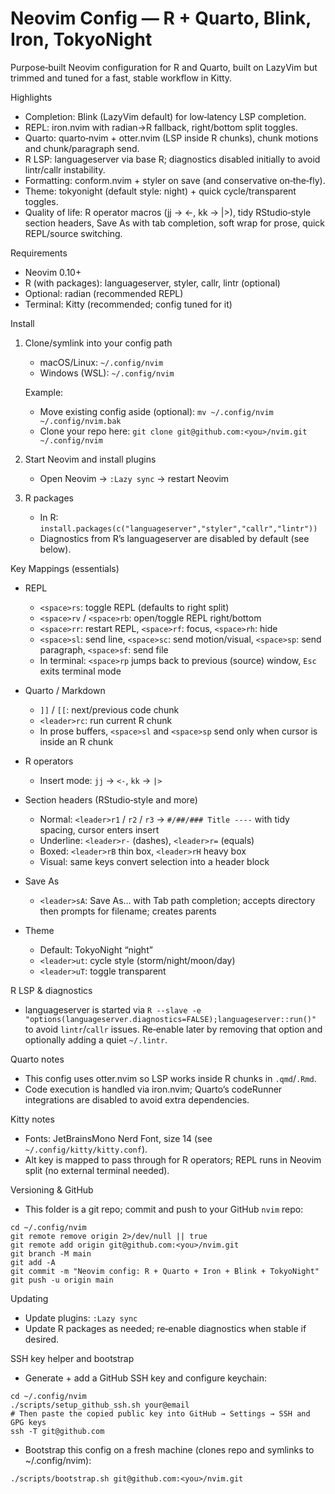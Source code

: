 # Neovim Config — R + Quarto, Blink, Iron, TokyoNight

Purpose‑built Neovim configuration for R and Quarto, built on LazyVim but trimmed and tuned for a fast, stable workflow in Kitty.

Highlights
- Completion: Blink (LazyVim default) for low‑latency LSP completion.
- REPL: iron.nvim with radian→R fallback, right/bottom split toggles.
- Quarto: quarto‑nvim + otter.nvim (LSP inside R chunks), chunk motions and chunk/paragraph send.
- R LSP: languageserver via base R; diagnostics disabled initially to avoid lintr/callr instability.
- Formatting: conform.nvim + styler on save (and conservative on‑the‑fly).
- Theme: tokyonight (default style: night) + quick cycle/transparent toggles.
- Quality of life: R operator macros (jj → <-, kk → |>), tidy RStudio‑style section headers, Save As with tab completion, soft wrap for prose, quick REPL/source switching.

Requirements
- Neovim 0.10+
- R (with packages): languageserver, styler, callr, lintr (optional)
- Optional: radian (recommended REPL)
- Terminal: Kitty (recommended; config tuned for it)

Install
1) Clone/symlink into your config path
   - macOS/Linux: `~/.config/nvim`
   - Windows (WSL): `~/.config/nvim`

   Example:
   - Move existing config aside (optional): `mv ~/.config/nvim ~/.config/nvim.bak`
   - Clone your repo here: `git clone git@github.com:<you>/nvim.git ~/.config/nvim`

2) Start Neovim and install plugins
   - Open Neovim → `:Lazy sync` → restart Neovim

3) R packages
   - In R: `install.packages(c("languageserver","styler","callr","lintr"))`
   - Diagnostics from R’s languageserver are disabled by default (see below).

Key Mappings (essentials)
- REPL
  - `<space>rs`: toggle REPL (defaults to right split)
  - `<space>rv` / `<space>rb`: open/toggle REPL right/bottom
  - `<space>rr`: restart REPL, `<space>rf`: focus, `<space>rh`: hide
  - `<space>sl`: send line, `<space>sc`: send motion/visual, `<space>sp`: send paragraph, `<space>sf`: send file
  - In terminal: `<space>rp` jumps back to previous (source) window, `Esc` exits terminal mode

- Quarto / Markdown
  - `]]` / `[[`: next/previous code chunk
  - `<leader>rc`: run current R chunk
  - In prose buffers, `<space>sl` and `<space>sp` send only when cursor is inside an R chunk

- R operators
  - Insert mode: `jj` → ` <- `, `kk` → ` |> `

- Section headers (RStudio‑style and more)
  - Normal: `<leader>r1` / `r2` / `r3` → `#/##/### Title ----` with tidy spacing, cursor enters insert
  - Underline: `<leader>r-` (dashes), `<leader>r=` (equals)
  - Boxed: `<leader>rB` thin box, `<leader>rH` heavy box
  - Visual: same keys convert selection into a header block

- Save As
  - `<leader>sA`: Save As… with Tab path completion; accepts directory then prompts for filename; creates parents

- Theme
  - Default: TokyoNight “night”
  - `<leader>ut`: cycle style (storm/night/moon/day)
  - `<leader>uT`: toggle transparent

R LSP & diagnostics
- languageserver is started via `R --slave -e "options(languageserver.diagnostics=FALSE);languageserver::run()"` to avoid `lintr`/`callr` issues. Re‑enable later by removing that option and optionally adding a quiet `~/.lintr`.

Quarto notes
- This config uses otter.nvim so LSP works inside R chunks in `.qmd`/`.Rmd`.
- Code execution is handled via iron.nvim; Quarto’s codeRunner integrations are disabled to avoid extra dependencies.

Kitty notes
- Fonts: JetBrainsMono Nerd Font, size 14 (see `~/.config/kitty/kitty.conf`).
- Alt key is mapped to pass through for R operators; REPL runs in Neovim split (no external terminal needed).

Versioning & GitHub
- This folder is a git repo; commit and push to your GitHub `nvim` repo:

```
cd ~/.config/nvim
git remote remove origin 2>/dev/null || true
git remote add origin git@github.com:<you>/nvim.git
git branch -M main
git add -A
git commit -m "Neovim config: R + Quarto + Iron + Blink + TokyoNight"
git push -u origin main
```

Updating
- Update plugins: `:Lazy sync`
- Update R packages as needed; re‑enable diagnostics when stable if desired.

SSH key helper and bootstrap
- Generate + add a GitHub SSH key and configure keychain:

```
cd ~/.config/nvim
./scripts/setup_github_ssh.sh your@email
# Then paste the copied public key into GitHub → Settings → SSH and GPG keys
ssh -T git@github.com
```

- Bootstrap this config on a fresh machine (clones repo and symlinks to ~/.config/nvim):

```
./scripts/bootstrap.sh git@github.com:<you>/nvim.git
```

